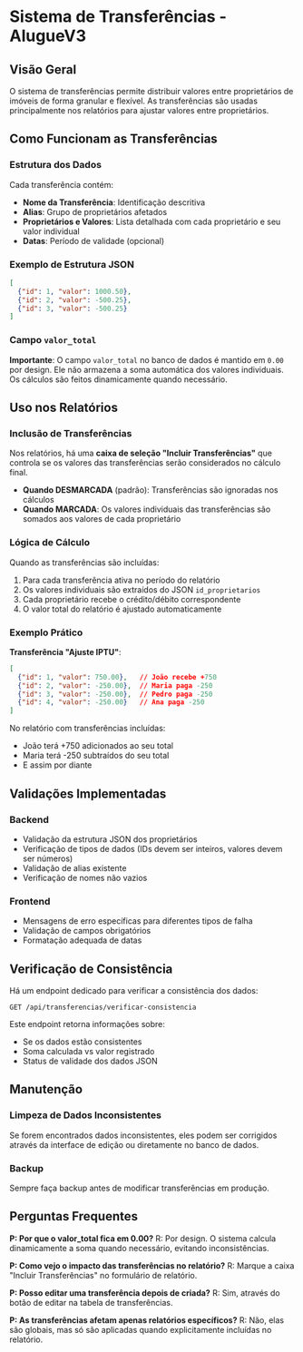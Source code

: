 # Sistema de Transferências - AlugueV3

## Visão Geral

O sistema de transferências permite distribuir valores entre proprietários de imóveis de forma granular e flexível. As transferências são usadas principalmente nos relatórios para ajustar valores entre proprietários.

## Como Funcionam as Transferências

### Estrutura dos Dados

Cada transferência contém:
- **Nome da Transferência**: Identificação descritiva
- **Alias**: Grupo de proprietários afetados
- **Proprietários e Valores**: Lista detalhada com cada proprietário e seu valor individual
- **Datas**: Período de validade (opcional)

### Exemplo de Estrutura JSON
```json
[
  {"id": 1, "valor": 1000.50},
  {"id": 2, "valor": -500.25},
  {"id": 3, "valor": -500.25}
]
```

### Campo `valor_total`

**Importante**: O campo `valor_total` no banco de dados é mantido em `0.00` por design. Ele não armazena a soma automática dos valores individuais. Os cálculos são feitos dinamicamente quando necessário.

## Uso nos Relatórios

### Inclusão de Transferências

Nos relatórios, há uma **caixa de seleção "Incluir Transferências"** que controla se os valores das transferências serão considerados no cálculo final.

- **Quando DESMARCADA** (padrão): Transferências são ignoradas nos cálculos
- **Quando MARCADA**: Os valores individuais das transferências são somados aos valores de cada proprietário

### Lógica de Cálculo

Quando as transferências são incluídas:

1. Para cada transferência ativa no período do relatório
2. Os valores individuais são extraídos do JSON `id_proprietarios`
3. Cada proprietário recebe o crédito/débito correspondente
4. O valor total do relatório é ajustado automaticamente

### Exemplo Prático

**Transferência "Ajuste IPTU"**:
```json
[
  {"id": 1, "valor": 750.00},   // João recebe +750
  {"id": 2, "valor": -250.00},  // Maria paga -250
  {"id": 3, "valor": -250.00},  // Pedro paga -250
  {"id": 4, "valor": -250.00}   // Ana paga -250
]
```

No relatório com transferências incluídas:
- João terá +750 adicionados ao seu total
- Maria terá -250 subtraídos do seu total
- E assim por diante

## Validações Implementadas

### Backend
- Validação da estrutura JSON dos proprietários
- Verificação de tipos de dados (IDs devem ser inteiros, valores devem ser números)
- Validação de alias existente
- Verificação de nomes não vazios

### Frontend
- Mensagens de erro específicas para diferentes tipos de falha
- Validação de campos obrigatórios
- Formatação adequada de datas

## Verificação de Consistência

Há um endpoint dedicado para verificar a consistência dos dados:

```
GET /api/transferencias/verificar-consistencia
```

Este endpoint retorna informações sobre:
- Se os dados estão consistentes
- Soma calculada vs valor registrado
- Status de validade dos dados JSON

## Manutenção

### Limpeza de Dados Inconsistentes

Se forem encontrados dados inconsistentes, eles podem ser corrigidos através da interface de edição ou diretamente no banco de dados.

### Backup

Sempre faça backup antes de modificar transferências em produção.

## Perguntas Frequentes

**P: Por que o valor_total fica em 0.00?**
R: Por design. O sistema calcula dinamicamente a soma quando necessário, evitando inconsistências.

**P: Como vejo o impacto das transferências no relatório?**
R: Marque a caixa "Incluir Transferências" no formulário de relatório.

**P: Posso editar uma transferência depois de criada?**
R: Sim, através do botão de editar na tabela de transferências.

**P: As transferências afetam apenas relatórios específicos?**
R: Não, elas são globais, mas só são aplicadas quando explicitamente incluídas no relatório.